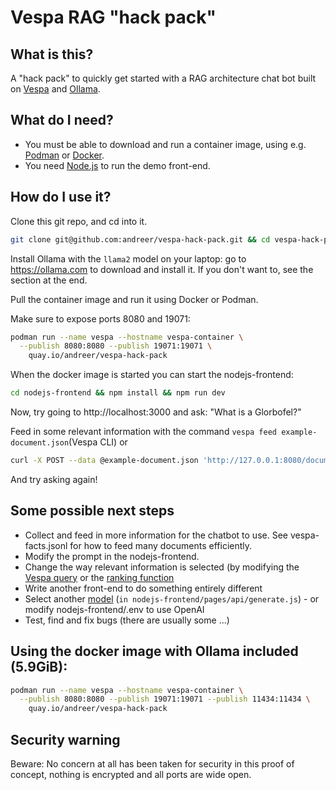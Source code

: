 # Vespa RAG "hack pack"

## What is this?
A "hack pack" to quickly get started with a RAG architecture chat bot built on [Vespa](vespa.ai) and [Ollama](https://ollama.com).

## What do I need?
* You must be able to download and run a container image, using e.g. [Podman](https://podman.io) or [Docker](https://www.docker.com).
* You need [Node.js](https://nodejs.org/en) to run the demo front-end.

## How do I use it?

Clone this git repo, and cd into it.
```bash
git clone git@github.com:andreer/vespa-hack-pack.git && cd vespa-hack-pack
```

Install Ollama with the `llama2` model on your laptop: go to https://ollama.com to download and install it. If you don't want to, see the section at the end.

Pull the container image and run it using Docker or Podman.

Make sure to expose ports 8080 and 19071:

```bash
podman run --name vespa --hostname vespa-container \
  --publish 8080:8080 --publish 19071:19071 \
    quay.io/andreer/vespa-hack-pack
```

When the docker image is started you can start the nodejs-frontend:

```bash
cd nodejs-frontend && npm install && npm run dev
```

Now, try going to http://localhost:3000 and ask: "What is a Glorbofel?"

Feed in some relevant information with the command `vespa feed example-document.json`(Vespa CLI) or
```bash
curl -X POST --data @example-document.json 'http://127.0.0.1:8080/document/v1/mynamespace/my_content/docid/example-document-id'
```

And try asking again!

## Some possible next steps

* Collect and feed in more information for the chatbot to use. See vespa-facts.jsonl for how to feed many documents efficiently.
* Modify the prompt in the nodejs-frontend.
* Change the way relevant information is selected (by modifying the [Vespa query](https://docs.vespa.ai/en/query-language.html) or the [ranking function](https://docs.vespa.ai/en/ranking-expressions-features.html)
* Write another front-end to do something entirely different
* Select another [model](https://ollama.com/library) (`in nodejs-frontend/pages/api/generate.js`) - or modify nodejs-frontend/.env to use OpenAI
* Test, find and fix bugs (there are usually some ...)

## Using the docker image with Ollama included (5.9GiB):

```bash
podman run --name vespa --hostname vespa-container \
  --publish 8080:8080 --publish 19071:19071 --publish 11434:11434 \
    quay.io/andreer/vespa-hack-pack
```

## Security warning
Beware: No concern at all has been taken for security in this proof of concept, nothing is encrypted and all ports are wide open.
